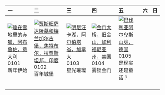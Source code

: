 | 一                                                                                                                                                                                     | 二                                                                                                                                                                                                            | 三                                                                                                                                                                                         | 四                                                                                                                                                                                              | 五                                                                                                                                                                                           | 六   | 日   |
|:--------------------------------------------------------------------------------------------------------------------------------------------------------------------------------------|:-------------------------------------------------------------------------------------------------------------------------------------------------------------------------------------------------------------|:------------------------------------------------------------------------------------------------------------------------------------------------------------------------------------------|:-----------------------------------------------------------------------------------------------------------------------------------------------------------------------------------------------|:--------------------------------------------------------------------------------------------------------------------------------------------------------------------------------------------|:----|:----|
| [![](https://www.bing.com/th?id=OHR.SleepingFox_ZH-CN2622967726_320x240.jpg '睡在雪地里的赤狐，阿布鲁佐，意大利')](https://www.bing.com/th?id=OHR.SleepingFox_ZH-CN2622967726_UHD.jpg)<br>0101<br>新年伊始 | [![](https://www.bing.com/th?id=OHR.MehrangarhJodhpur_ZH-CN2855490711_320x240.jpg '贾斯旺萨达陵墓和梅兰加尔古堡，焦特布尔，拉贾斯坦邦，印度')](https://www.bing.com/th?id=OHR.MehrangarhJodhpur_ZH-CN2855490711_UHD.jpg)<br>0102<br>百年城堡 | [![](https://www.bing.com/th?id=OHR.MinnewankaLake_ZH-CN3020982568_320x240.jpg '明尼汪卡湖，阿尔伯塔省，加拿大')](https://www.bing.com/th?id=OHR.MinnewankaLake_ZH-CN3020982568_UHD.jpg)<br>0103<br>星光璀璨 | [![](https://www.bing.com/th?id=OHR.GoldenGateLight_ZH-CN3874822904_320x240.jpg '金门大桥，旧金山，加利福尼亚州，美国')](https://www.bing.com/th?id=OHR.GoldenGateLight_ZH-CN3874822904_UHD.jpg)<br>0104<br>雾锁金门 | [![](https://www.bing.com/th?id=OHR.AlpsReflecting_ZH-CN4036320440_320x240.jpg '巴伐利亚阿尔卑斯山脉，德国')](https://www.bing.com/th?id=OHR.AlpsReflecting_ZH-CN4036320440_UHD.jpg)<br>0105<br>是现实还是童话？ |     |     |
|                                                                                                                                                                                       |                                                                                                                                                                                                              |                                                                                                                                                                                           |                                                                                                                                                                                                |                                                                                                                                                                                             |     |     |
|                                                                                                                                                                                       |                                                                                                                                                                                                              |                                                                                                                                                                                           |                                                                                                                                                                                                |                                                                                                                                                                                             |     |     |
|                                                                                                                                                                                       |                                                                                                                                                                                                              |                                                                                                                                                                                           |                                                                                                                                                                                                |                                                                                                                                                                                             |     |     |
|                                                                                                                                                                                       |                                                                                                                                                                                                              |                                                                                                                                                                                           |                                                                                                                                                                                                |                                                                                                                                                                                             |     |     |